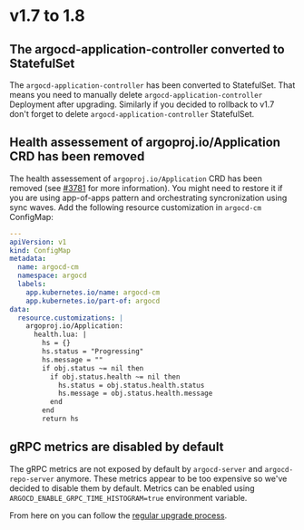 # v1.7 to 1.8

## The argocd-application-controller converted to StatefulSet

The `argocd-application-controller` has been converted to StatefulSet. That means you need to manually delete `argocd-application-controller` Deployment after upgrading.
Similarly if you decided to rollback to v1.7 don't forget to delete `argocd-application-controller` StatefulSet.


## Health assessement of argoproj.io/Application CRD has been removed

The health assessement of `argoproj.io/Application` CRD has been removed (see [#3781](https://github.com/argoproj/argo-cd/issues/3781) for more information).
You might need to restore it if you are using app-of-apps pattern and orchestrating syncronization using sync waves. Add the following resource customization in
`argocd-cm` ConfigMap:

```yaml
---
apiVersion: v1
kind: ConfigMap
metadata:
  name: argocd-cm
  namespace: argocd
  labels:
    app.kubernetes.io/name: argocd-cm
    app.kubernetes.io/part-of: argocd
data:
  resource.customizations: |
    argoproj.io/Application:
      health.lua: |
        hs = {}
        hs.status = "Progressing"
        hs.message = ""
        if obj.status ~= nil then
          if obj.status.health ~= nil then
            hs.status = obj.status.health.status
            hs.message = obj.status.health.message
          end
        end
        return hs
```

## gRPC metrics are disabled by default

The gRPC metrics are not exposed by default by `argocd-server` and `argocd-repo-server` anymore. These metrics appear
to be too expensive so we've decided to disable them by default. Metrics can be enabled using
`ARGOCD_ENABLE_GRPC_TIME_HISTOGRAM=true` environment variable.  

From here on you can follow the [regular upgrade process](./overview.md).